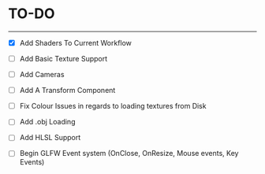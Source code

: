 # TO-DO

-----------------------

- [x] Add Shaders To Current Workflow
- [ ] Add Basic Texture Support
- [ ] Add Cameras
- [ ] Add A Transform Component
- [ ] Fix Colour Issues in regards to loading textures from Disk
- [ ] Add .obj Loading
- [ ] Add HLSL Support
- [ ] Begin GLFW Event system (OnClose, OnResize, Mouse events, Key Events)

